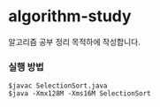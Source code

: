 # algorithm-study
알고리즘 공부 정리 목적하에 작성합니다.

### 실행 방법
```
$javac SelectionSort.java
$java -Xmx128M -Xms16M SelectionSort
```
